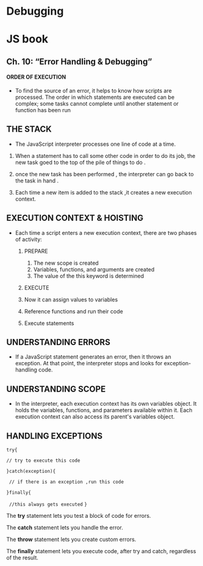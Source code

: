 # Debugging

# JS book

## Ch. 10: “Error Handling & Debugging”

#### ORDER OF EXECUTION 

+ To find the source of an error, it helps to know how scripts are processed. The order in which statements are executed can be complex; some tasks cannot complete until another statement or function has been run

## THE STACK

+ The JavaScript interpreter processes one line of code at a time.

1. When a statement has to call some other code in order to do its job, the new task goed to the top of the pile of things to do .

2. once the new task has been performed , the interpreter can go back to the task in hand .

3. Each time a new item is added to the stack ,it creates a new execution context.


## EXECUTION CONTEXT & HOISTING 

+ Each time a script enters a new execution context, there are two phases of activity: 
  1. PREPARE

     01. The new scope is created 
     02. Variables, functions, and arguments are created 
     03. The value of the this keyword is determined 

  2. EXECUTE

    01. Now it can assign values to variables 
    02. Reference functions and run their code 
    03. Execute statements 


## UNDERSTANDING ERRORS 

+ If a JavaScript statement generates an error, then it throws an exception. At that point, the interpreter stops and looks for exception-handling code. 

## UNDERSTANDING SCOPE

+ In the interpreter, each execution context has its own variables object. It holds the variables, functions, and parameters available within it. 
Each execution context can also access its parent's variables object. 

## HANDLING EXCEPTIONS 

`try{`

`// try to execute this code` 

`}catch(exception){`

` // if there is an exception ,run this code`

`}finally{`

  `  //this always gets executed `
`}`



The **try** statement lets you test a block of code for errors.

The **catch** statement lets you handle the error.

The **throw** statement lets you create custom errors.

The **finally** statement lets you execute code, after try and catch, regardless of the result.

